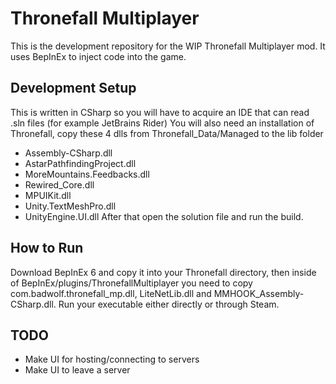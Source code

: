 # Thronefall Multiplayer

This is the development repository for the WIP Thronefall Multiplayer mod.
It uses BepInEx to inject code into the game.

## Development Setup

This is written in CSharp so you will have to acquire an IDE that can read .sln files (for example JetBrains Rider)
You will also need an installation of Thronefall, copy these 4 dlls from Thronefall_Data/Managed to the lib folder
 * Assembly-CSharp.dll
 * AstarPathfindingProject.dll
 * MoreMountains.Feedbacks.dll
 * Rewired_Core.dll
 * MPUIKit.dll
 * Unity.TextMeshPro.dll
 * UnityEngine.UI.dll
 After that open the solution file and run the build.

## How to Run

Download BepInEx 6 and copy it into your Thronefall directory,
then inside of BepInEx/plugins/ThronefallMultiplayer
you need to copy com.badwolf.thronefall_mp.dll, LiteNetLib.dll and MMHOOK_Assembly-CSharp.dll.
Run your executable either directly or through Steam.

## TODO

* Make UI for hosting/connecting to servers
* Make UI to leave a server
